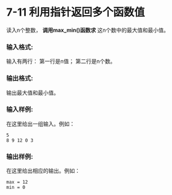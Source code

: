 # 7-11 利用指针返回多个函数值
读入n个整数， **调用max_min()函数求** 这n个数中的最大值和最小值。

### 输入格式:

输入有两行： 第一行是n值； 第二行是n个数。

### 输出格式:

输出最大值和最小值。

### 输入样例:

在这里给出一组输入。例如：

    
    
    5
    8 9 12 0 3
    

### 输出样例:

在这里给出相应的输出。例如：

    
    
    max = 12
    min = 0
    

